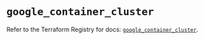 # `google_container_cluster`

Refer to the Terraform Registry for docs: [`google_container_cluster`](https://registry.terraform.io/providers/hashicorp/google/5.36.0/docs/resources/container_cluster).
